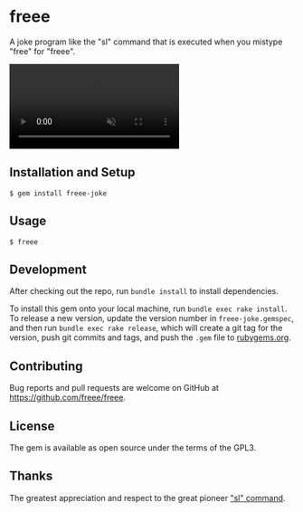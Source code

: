# freee

A joke program like the "sl" command that is executed when you mistype "free" for "freee".

<div><video controls src="freee-demo.mp4" muted="true"></video></div>

## Installation and Setup

```
$ gem install freee-joke
```

## Usage

```
$ freee
```

## Development

After checking out the repo, run `bundle install` to install dependencies.

To install this gem onto your local machine, run `bundle exec rake install`. To release a new version, update the version number in `freee-joke.gemspec`, and then run `bundle exec rake release`, which will create a git tag for the version, push git commits and tags, and push the `.gem` file to [rubygems.org](https://rubygems.org).

## Contributing

Bug reports and pull requests are welcome on GitHub at https://github.com/freee/freee.

## License

The gem is available as open source under the terms of the GPL3.

## Thanks

The greatest appreciation and respect to the great pioneer ["sl" command](https://github.com/mtoyoda/sl).
